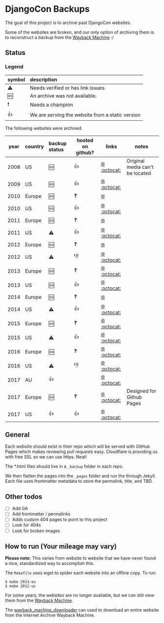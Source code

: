 # DjangoCon Backups

The goal of this project is to archive past DjangoCon websites. 

Some of the websites are broken, and our only option of archiving them is to reconstruct a backup from the [Wayback Machine](https://archive.org/) :/ 

## Status

### Legend

| symbol        | description                                      |
| :------------ | :----------------------------------------------- |
| :warning:     | Needs verified or has link issues.               |
| :sos:         | An archive was not available.                    |
| :exclamation: | Needs a champion                                 |
| :thumbsup:    | We are serving the website from a static version |

The following websites were archived.

| year | country | backup status | hosted on github? | links                                                                                                                    | notes                           |
| :--: | :------ | :------------ | ----------------- | ------------------------------------------------------------------------------------------------------------------------ | ------------------------------- |
| 2008 | US      | :sos:         | :thumbsup:        | [:globe_with_meridians:](https://2008.djangocon.us)      [:octocat:](https://github.com/djangocon/2008.djangocon.us)     | Original media can't be located |
| 2009 | US      | :sos:         | :thumbsup:        | [:globe_with_meridians:](https://2009.djangocon.us)      [:octocat:](https://github.com/djangocon/2009.djangocon.us)     |                                 |
| 2010 | Europe  | :sos:         | :question:        | [:globe_with_meridians:](http://2010.djangocon.eu)                                                                       |                                 |
| 2010 | US      | :sos:         | :thumbsup:        | [:globe_with_meridians:](https://2010.djangocon.us)      [:octocat:](https://github.com/djangocon/2010.djangocon.us)     |                                 |
| 2011 | Europe  | :sos:         | :question:        | [:globe_with_meridians:](http://2011.djangocon.eu)                                                                       |                                 |
| 2011 | US      | :warning:     | :thumbsup:        | [:globe_with_meridians:](https://2011.djangocon.us)      [:octocat:](https://github.com/djangocon/2011.djangocon.us)     |                                 |
| 2012 | Europe  | :sos:         | :question:        | [:globe_with_meridians:](http://2012.djangocon.eu)                                                                       |                                 |
| 2012 | US      | :warning:     | :thumbsdown:      | [:globe_with_meridians:](https://2012.djangocon.us)      [:octocat:](https://github.com/djangocon/2012.djangocon.us)     |                                 |
| 2013 | Europe  | :sos:         | :question:        | [:globe_with_meridians:](http://2013.djangocon.eu)       [:octocat:](https://github.com/djangocon/2013.djangocon.eu)     |                                 |
| 2013 | US      | :sos:         | :thumbsup:        | [:globe_with_meridians:](https://2013.djangocon.us)      [:octocat:](https://github.com/djangocon/2013.djangocon.us)     |                                 |
| 2014 | Europe  | :sos:         | :question:        | [:globe_with_meridians:](http://2014.djangocon.eu)                                                                       |                                 |
| 2014 | US      | :warning:     | :thumbsup:        | [:globe_with_meridians:](https://2014.djangocon.us)      [:octocat:](https://github.com/djangocon/2014.djangocon.us)     |                                 |
| 2015 | Europe  | :sos:         | :question:        | [:globe_with_meridians:](http://2015.djangocon.eu)       [:octocat:](https://github.com/djangocon/2015.djangocon.eu)     |                                 |
| 2015 | US      | :warning:     | :thumbsup:        | [:globe_with_meridians:](https://2015.djangocon.us)      [:octocat:](https://github.com/djangocon/2015.djangocon.us)     |                                 |
| 2016 | Europe  | :sos:         | :question:        | [:globe_with_meridians:](https://2016.djangocon.eu)      [:octocat:](https://github.com/djangocon/2016.djangocon.eu)     |                                 |
| 2016 | US      | :warning:     | :thumbsdown:      | [:globe_with_meridians:](https://2016.djangocon.us)      [:octocat:](https://github.com/djangocon/2016.djangocon.us)     |                                 |
| 2017 | AU      | :thumbsup:    |                   | [:globe_with_meridians:](https://2017.djangocon.com.au)  [:octocat:](https://github.com/djangocon/2017.djangocon.com.au) |                                 |
| 2017 | Europe  | :sos:         | :question:        | [:globe_with_meridians:](https://2017.djangocon.eu)      [:octocat:](https://github.com/djangocon/2017.djangocon.eu)     | Designed for Github Pages       |
| 2017 | US      | :thumbsup:    | :thumbsup:        | [:globe_with_meridians:](https://2017.djangocon.us)      [:octocat:](https://github.com/djangocon/2017.djangocon.us)     |                                 |

## General

Each website should exist in their repo which will be served with GitHub Pages which makes reviewing pull requests easy. Cloudflare is providing us with free SSL so we can use https. Neat!

The *.html files should live in a `_backup` folder in each repo.

We then flatten the pages into the `_pages` folder and run the through Jekyll. Each file uses frontmatter metadata to store the permalink, title, and TBD. 

## Other todos

- [ ] Add GA
- [ ] Add frontmatter / permalinks
- [ ] Adds custom 404 pages to point to this project
- [ ] Look for 404s
- [ ] Look for broken images

## How to run (Your mileage may vary)

**Please note:** This varies from website to website that we have never found a nice, standardized way to accomplish this.

The `Makefile` uses wget to spider each website into an offline copy. To run:

```shell
$ make 2013-eu
$ make 2012-us
```

For some years, the websites are no longer available, but we can still view them from the
[Wayback Machine](https://archive.org/).

The [wayback_machine_downloader](https://github.com/hartator/wayback-machine-downloader) can used to
download an entire website from the Internet Archive Wayback Machine.
